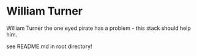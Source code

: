 # William Turner
William Turner the one eyed pirate has a problem - this stack should help him.

see README.md in root directory!
